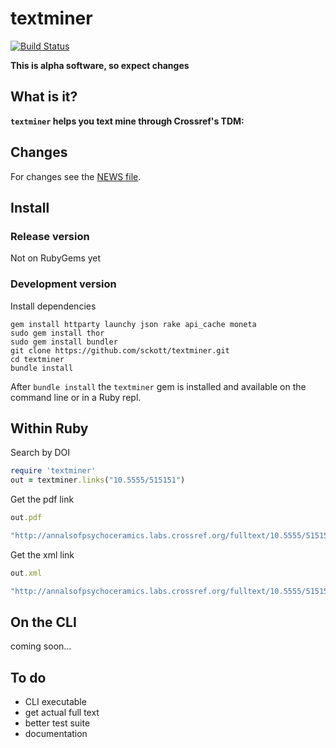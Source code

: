textminer
=========

[![Build Status](https://api.travis-ci.org/sckott/textminer.png)](https://travis-ci.org/sckott/textminer)

__This is alpha software, so expect changes__

## What is it?

__`textminer` helps you text mine through Crossref's TDM:__

## Changes

For changes see the [NEWS file](https://github.com/sckott/textminer/blob/master/NEWS.md).

## Install

### Release version

Not on RubyGems yet

### Development version

Install dependencies

```
gem install httparty launchy json rake api_cache moneta
sudo gem install thor
sudo gem install bundler
git clone https://github.com/sckott/textminer.git
cd textminer
bundle install
```

After `bundle install` the `textminer` gem is installed and available on the command line or in a Ruby repl.

## Within Ruby

Search by DOI

```ruby
require 'textminer'
out = textminer.links("10.5555/515151")
```

Get the pdf link

```ruby
out.pdf
```

```ruby
"http://annalsofpsychoceramics.labs.crossref.org/fulltext/10.5555/515151.pdf"
```

Get the xml link

```ruby
out.xml
```

```ruby
"http://annalsofpsychoceramics.labs.crossref.org/fulltext/10.5555/515151.xml"
```

## On the CLI

coming soon...

## To do

* CLI executable
* get actual full text
* better test suite
* documentation
